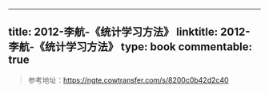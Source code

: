 
---
title: 2012-李航-《统计学习方法》
linktitle: 2012-李航-《统计学习方法》
type: book
commentable: true
---

> 参考地址：https://ngte.cowtransfer.com/s/8200c0b42d2c40

    